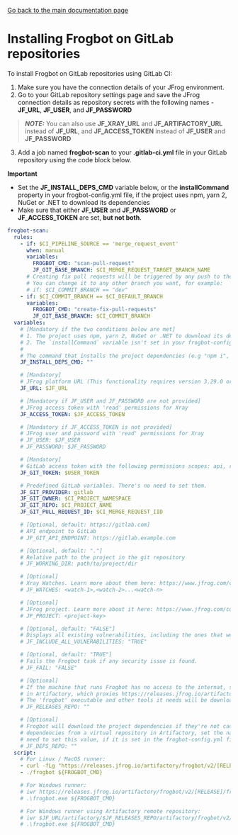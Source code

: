 [Go back to the main documentation page](https://github.com/jfrog/frogbot)
# Installing Frogbot on GitLab repositories
To install Frogbot on GitLab repositories using GitLab CI:

1. Make sure you have the connection details of your JFrog environment.
2. Go to your GitLab repository settings page and save the JFrog connection details as repository secrets with the following names - **JF_URL**, **JF_USER**, and **JF_PASSWORD** 
> **_NOTE:_** You can also use **JF_XRAY_URL** and **JF_ARTIFACTORY_URL** instead of **JF_URL**, and **JF_ACCESS_TOKEN** instead of **JF_USER** and **JF_PASSWORD**
3. Add a job named **frogbot-scan** to your **.gitlab-ci.yml** file in your GitLab repository using the code block below.

**Important**
- Set the **JF_INSTALL_DEPS_CMD** variable below, or the **installCommand** property in your frogbot-config.yml file, if the project uses npm, yarn 2, NuGet or .NET to download its dependencies
- Make sure that either **JF_USER** and **JF_PASSWORD** or **JF_ACCESS_TOKEN** are set, **but not both**.

```yml
frogbot-scan:
  rules:
    - if: $CI_PIPELINE_SOURCE == 'merge_request_event'
      when: manual
      variables:
        FROGBOT_CMD: "scan-pull-request"
        JF_GIT_BASE_BRANCH: $CI_MERGE_REQUEST_TARGET_BRANCH_NAME
      # Creating fix pull requests will be triggered by any push to the default branch.
      # You can change it to any other branch you want, for example:
      # if: $CI_COMMIT_BRANCH == "dev"
    - if: $CI_COMMIT_BRANCH == $CI_DEFAULT_BRANCH
      variables:
        FROGBOT_CMD: "create-fix-pull-requests"
        JF_GIT_BASE_BRANCH: $CI_COMMIT_BRANCH
  variables:
    # [Mandatory if the two conditions below are met]
    # 1. The project uses npm, yarn 2, NuGet or .NET to download its dependencies
    # 2. The `installCommand` variable isn't set in your frogbot-config.yml file.
    #
    # The command that installs the project dependencies (e.g "npm i", "nuget restore" or "dotnet restore")
    JF_INSTALL_DEPS_CMD: ""

    # [Mandatory]
    # JFrog platform URL (This functionality requires version 3.29.0 or above of Xray)
    JF_URL: $JF_URL

    # [Mandatory if JF_USER and JF_PASSWORD are not provided]
    # JFrog access token with 'read' permissions for Xray
    JF_ACCESS_TOKEN: $JF_ACCESS_TOKEN

    # [Mandatory if JF_ACCESS_TOKEN is not provided]
    # JFrog user and password with 'read' permissions for Xray
    # JF_USER: $JF_USER
    # JF_PASSWORD: $JF_PASSWORD

    # [Mandatory]
    # GitLab access token with the following permissions scopes: api, read_api, read_user, read_repository
    JF_GIT_TOKEN: $USER_TOKEN

    # Predefined GitLab variables. There's no need to set them.
    JF_GIT_PROVIDER: gitlab
    JF_GIT_OWNER: $CI_PROJECT_NAMESPACE
    JF_GIT_REPO: $CI_PROJECT_NAME
    JF_GIT_PULL_REQUEST_ID: $CI_MERGE_REQUEST_IID

    # [Optional, default: https://gitlab.com]
    # API endpoint to GitLab
    # JF_GIT_API_ENDPOINT: https://gitlab.example.com

    # [Optional, default: "."]
    # Relative path to the project in the git repository
    # JF_WORKING_DIR: path/to/project/dir

    # [Optional]
    # Xray Watches. Learn more about them here: https://www.jfrog.com/confluence/display/JFROG/Configuring+Xray+Watches
    # JF_WATCHES: <watch-1>,<watch-2>...<watch-n>

    # [Optional]
    # JFrog project. Learn more about it here: https://www.jfrog.com/confluence/display/JFROG/Projects
    # JF_PROJECT: <project-key>

    # [Optional, default: "FALSE"]
    # Displays all existing vulnerabilities, including the ones that were added by the pull request.
    # JF_INCLUDE_ALL_VULNERABILITIES: "TRUE"

    # [Optional, default: "TRUE"]
    # Fails the Frogbot task if any security issue is found.
    # JF_FAIL: "FALSE"

    # [Optional]
    # If the machine that runs Frogbot has no access to the internat, set the name of a remote repository 
    # in Artifactory, which proxies https://releases.jfrog.io/artifactory
    # The 'frogbot' executable and other tools it needs will be downloaded through this repository.
    # JF_RELEASES_REPO: ""

    # [Optional]
    # Frogbot will download the project dependencies if they're not cached locally. To download the
    # dependencies from a virtual repository in Artifactory, set the name of of the repository. There's no
    # need to set this value, if it is set in the frogbot-config.yml file.
    # JF_DEPS_REPO: ""
  script:
    # For Linux / MacOS runner:
    - curl -fLg "https://releases.jfrog.io/artifactory/frogbot/v2/[RELEASE]/getFrogbot.sh" | sh
    - ./frogbot ${FROGBOT_CMD}

    # For Windows runner:
    # iwr https://releases.jfrog.io/artifactory/frogbot/v2/[RELEASE]/frogbot-windows-amd64/frogbot.exe -OutFile .\frogbot.exe
    # .\frogbot.exe ${FROGBOT_CMD}

    # For Windows runner using Artifactory remote repository:
    # iwr $JF_URL/artifactory/$JF_RELEASES_REPO/artifactory/frogbot/v2/[RELEASE]/frogbot-windows-amd64/frogbot.exe -OutFile .\frogbot.exe
    # .\frogbot.exe ${FROGBOT_CMD}
```
